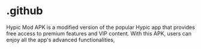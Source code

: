 # .github
Hypic Mod APK is a modified version of the popular Hypic app that provides free access to premium features and VIP content. With this APK, users can enjoy all the app's advanced functionalities,
